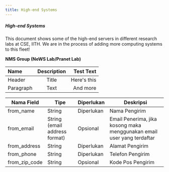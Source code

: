 ```yaml
---
title: High-end Systems
---
```

##### **High-end Systems**  
This document shows some of the high-end servers in different research labs at CSE, IITH. We are in the process of adding more computing systems to this fleet!


**NMS Group (NeWS Lab/Pranet Lab)**  

| Name | Description | Test Text |
| :---|:----:|---:|
| Header      | Title       | Here's this   |
| Paragraph   | Text        | And more      |

Nama Field | Tipe | Diperlukan | Deskripsi
--- | --- | --- | ---
from_name | String | Diperlukan | Nama Pengirim
from_email | String (email address format) | Opsional | Email Penerima, jika kosong maka menggunakan email user yang terdaftar
from_address | String | Diperlukan | Alamat Pengirim 
from_phone | String | Diperlukan | Telefon Pengirim 
from_zip_code | String | Opsional | Kode Pos Pengirim